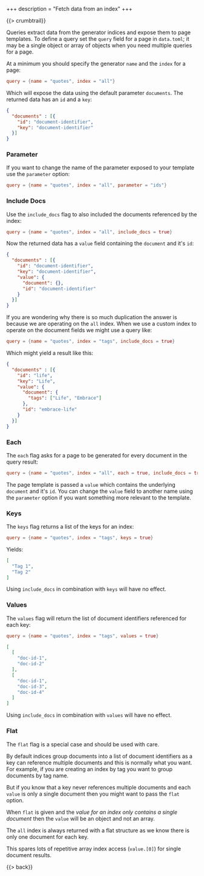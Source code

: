 +++
description = "Fetch data from an index"
+++

{{> crumbtrail}}

Queries extract data from the generator indices and expose them to page templates. To define a query set the `query` field for a page in `data.toml`; it may be a single object or array of objects when you need multiple queries for a page.

At a minimum you should specify the generator `name` and the `index` for a page:

```toml
query = {name = "quotes", index = "all"}
```

Which will expose the data using the default parameter `documents`. The returned data has an `id` and a `key`:

```json
{
  "documents" : [{
    "id": "document-identifier",
    "key": "document-identifier"
  }]
}
```

### Parameter

If you want to change the name of the parameter exposed to your template use the `parameter` option:

```toml
query = {name = "quotes", index = "all", parameter = "ids"}
```

### Include Docs

Use the `include_docs` flag to also included the documents referenced by the index:

```toml
query = {name = "quotes", index = "all", include_docs = true}
```

Now the returned data has a `value` field containing the `document` and it's `id`: 

```json
{
  "documents" : [{
    "id": "document-identifier",
    "key": "document-identifier",
    "value": {
      "document": {},
      "id": "document-identifier"
    }
  }]
}
```

If you are wondering why there is so much duplication the answer is because we are operating on the `all` index. When we use a custom index to operate on the document fields we might use a query like:

```toml
query = {name = "quotes", index = "tags", include_docs = true}
```

Which might yield a result like this:

```json
{
  "documents" : [{
    "id": "life",
    "key": "Life",
    "value": {
      "document": {
        "tags": ["Life", "Embrace"]
      },
      "id": "embrace-life"
    }
  }]
}
```

### Each

The `each` flag asks for a page to be generated for every document in the query result:

```toml
query = {name = "quotes", index = "all", each = true, include_docs = true}
```

The page template is passed a `value` which contains the underlying `document` and it's `id`. You can change the `value` field to another name using the `parameter` option if you want something more relevant to the template.

### Keys

The `keys` flag returns a list of the keys for an index:

```toml
query = {name = "quotes", index = "tags", keys = true}
```

Yields:

```json
[
  "Tag 1",
  "Tag 2"
]
```

Using `include_docs` in combination with `keys` will have no effect.

### Values

The `values` flag will return the list of document identifiers referenced for each key:

```toml
query = {name = "quotes", index = "tags", values = true}
```

```json
[
  [
    "doc-id-1",
    "doc-id-2"
  ],
  [
    "doc-id-1",
    "doc-id-3",
    "doc-id-4"
  ]
]
```

Using `include_docs` in combination with `values` will have no effect.

### Flat

The `flat` flag is a special case and should be used with care.

By default indices group documents into a list of document identifiers as a key can reference multiple documents and this is normally what you want. For example, if you are creating an index by tag you want to group documents by tag name.

But if you know that a key never references multiple documents and each `value` is only a single document then you might want to pass the `flat` option.

When `flat` is given and the *value for an index only contains a single document* then the `value` will be an object and not an array.

The `all` index is always returned with a flat structure as we know there is only one document for each key.

This spares lots of repetitive array index access (`value.[0]`) for single document results.

{{> back}}

